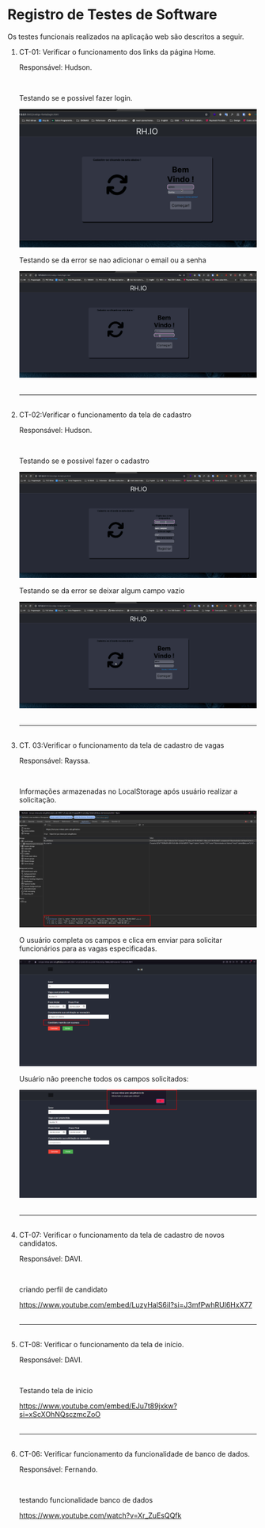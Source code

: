 # Registro de Testes de Software


Os testes funcionais realizados na aplicação web são descritos a seguir.

<ol>
    <li> 
       <span> CT-01: Verificar o funcionamento dos links da página Home.</span> 
        <div> 
            <p>Responsável: Hudson.</p>
            <br>
            <p>Testando se e possivel fazer login.</p>
            <img src="../public/teste/hudson/login.gif"/>
            <br>
            <p>Testando se da error se nao adicionar o email ou a senha</p>
            <img src="../public/teste/hudson/login-senha-errada.gif"/>
        </div>
    </li>
    <br>
    <hr>
    <br>
    <li> 
        <span> CT-02:Verificar o funcionamento da tela de cadastro</span> 
        <div> 
            <p>Responsável: Hudson.</p>
            <br>
            <p>Testando se e possivel fazer o cadastro</p>
            <img src="../public/teste/hudson/cadastrar.gif"/>
            <br>
            <p>Testando se da error se deixar algum campo vazio</p>
            <img src="../public/teste/hudson/cadastrar-dados errado.gif"/>
        </div>
    </li>
    <br>
    <hr>
    <br>
    <li> 
        <span> CT. 03:Verificar o funcionamento da tela de cadastro de vagas</span> 
        <div> 
            <p>Responsável: Rayssa.</p>
            <br>
            <p>Informações armazenadas no LocalStorage após usuário realizar a solicitação. </p>
            <img src="../public/teste/rayssa/db_hudson.png"/>
             <br>
            <p>O usuário completa os campos e clica em enviar para solicitar funcionários para as vagas especificadas. </p>
            <img src="../public/teste/rayssa/TEST_HUDSU.png"/>
            <br>
            <p>Usuário não preenche todos os campos solicitados: </p>
            <img src="../public/teste/rayssa/testehudsu1.png"/>
        </div>
    </li>
    <br>
    <hr>
    <br>
    <li> 
        <span> CT-07: Verificar o funcionamento da tela de cadastro de novos candidatos.</span> 
        <div> 
            <p>Responsável: DAVI.</p>
            <br>
            <p>criando perfil de candidato </p>
            <a href="https://www.youtube.com/embed/LuzyHalS6iI?si=J3mfPwhRUl6HxX77" target="_blank">https://www.youtube.com/embed/LuzyHalS6iI?si=J3mfPwhRUl6HxX77</a>
        </div>
    </li>
    <br>
    <hr>
    <br>
    <li> 
        <span> CT-08: Verificar o funcionamento da tela de início.</span> 
        <div> 
            <p>Responsável: DAVI.</p>
            <br>
            <p>Testando tela de inicio </p>
             <a href="https://www.youtube.com/embed/EJu7t89jxkw?si=xScXOhNQsczmcZoO" target="_blank">https://www.youtube.com/embed/EJu7t89jxkw?si=xScXOhNQsczmcZoO</a>
        </div>
    </li>
      <br>
    <hr>
    <br>
    <li> 
        <span>CT-06: Verificar funcionamento da funcionalidade de banco de dados.</span> 
        <div> 
            <p>Responsável: Fernando.</p>
            <br>
            <p>testando funcionalidade banco de dados</p>
             <a href="https://www.youtube.com/watch?v=Xr_ZuEsQQfk" target="_blank">https://www.youtube.com/watch?v=Xr_ZuEsQQfk</a>
        </div>
    </li>
</ol>

